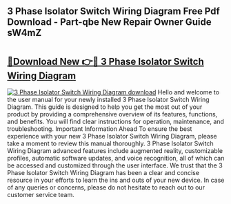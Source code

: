 ## 3 Phase Isolator Switch Wiring Diagram Free Pdf Download - Part-qbe New Repair Owner Guide sW4mZ

# <h2><a href="http://dfl9ix.blite.top/?on=3+Phase+Isolator+Switch+Wiring+Diagram">🔗Download New 👉🔴 3 Phase Isolator Switch Wiring Diagram</a></h2>

[![3 Phase Isolator Switch Wiring Diagram download](https://i.imgur.com/lujVjoI.png)](http://dfl9ix.blite.top/?on=3+Phase+Isolator+Switch+Wiring+Diagram)
Hello and welcome to the user manual for your newly installed 3 Phase Isolator Switch Wiring Diagram. This guide is designed to help you get the most out of your product by providing a comprehensive overview of its features, functions, and benefits. You will find clear instructions for operation, maintenance, and troubleshooting. Important Information Ahead To ensure the best experience with your new 3 Phase Isolator Switch Wiring Diagram, please take a moment to review this manual thoroughly. 3 Phase Isolator Switch Wiring Diagram advanced features include augmented reality, customizable profiles, automatic software updates, and voice recognition, all of which can be accessed and customized through the user interface. We trust that the 3 Phase Isolator Switch Wiring Diagram has been a clear and concise resource in your efforts to learn the ins and outs of your new device. In case of any queries or concerns, please do not hesitate to reach out to our customer service team.
